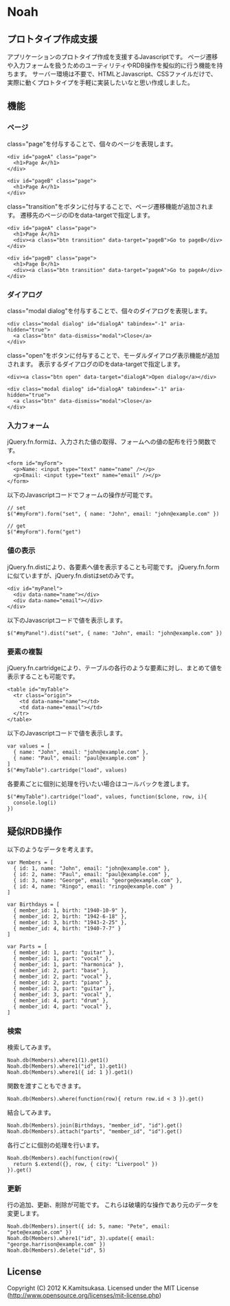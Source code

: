 # Noah
## プロトタイプ作成支援

アプリケーションのプロトタイプ作成を支援するJavascriptです。
ページ遷移や入力フォームを扱うためのユーティリティやRDB操作を擬似的に行う機能を持ちます。
サーバー環境は不要で、HTMLとJavascript、CSSファイルだけで、
実際に動くプロトタイプを手軽に実装したいなと思い作成しました。


## 機能
### ページ

class="page"を付与することで、個々のページを表現します。

    <div id="pageA" class="page">
      <h1>Page A</h1>
    </div>

    <div id="pageB" class="page">
      <h1>Page A</h1>
    </div>

class="transition"をボタンに付与することで、ページ遷移機能が追加されます。
遷移先のページのIDをdata-targetで指定します。

    <div id="pageA" class="page">
      <h1>Page A</h1>
      <div><a class="btn transition" data-target="pageB">Go to pageB</div>
    </div>

    <div id="pageB" class="page">
      <h1>Page B</h1>
      <div><a class="btn transition" data-target="pageA">Go to pageA</div>
    </div>


### ダイアログ

class="modal dialog"を付与することで、個々のダイアログを表現します。

    <div class="modal dialog" id="dialogA" tabindex="-1" aria-hidden="true">
      <a class="btn" data-dismiss="modal">Close</a>
    </div>

class="open"をボタンに付与することで、モーダルダイアログ表示機能が追加されます。
表示するダイアログのIDをdata-targetで指定します。

    <div><a class="btn open" data-target="dialogA">Open dialog</a></div>

    <div class="modal dialog" id="dialogA" tabindex="-1" aria-hidden="true">
      <a class="btn" data-dismiss="modal">Close</a>
    </div>


### 入力フォーム

jQuery.fn.formは、入力された値の取得、フォームへの値の配布を行う関数です。

    <form id="myForm">
      <p>Name: <input type="text" name="name" /></p>
      <p>Email: <input type="text" name="email" /></p>
    </form>

以下のJavascriptコードでフォームの操作が可能です。

    // set
    $("#myForm").form("set", { name: "John", email: "john@example.com" })

    // get
    $("#myForm").form("get")


### 値の表示

jQuery.fn.distにより、各要素へ値を表示することも可能です。
jQuery.fn.formに似ていますが、jQuery.fn.distはsetのみです。

    <div id="myPanel">
      <div data-name="name"></div>
      <div data-name="email"></div>
    </div>

以下のJavascriptコードで値を表示します。

    $("#myPanel").dist("set", { name: "John", email: "john@example.com" })


### 要素の複製

jQuery.fn.cartridgeにより、テーブルの各行のような要素に対し、まとめて値を表示することも可能です。

    <table id="myTable">
      <tr class="origin">
        <td data-name="name"></td>
        <td data-name="email"></td>
      </tr>
    </table>


以下のJavascriptコードで値を表示します。

    var values = [
      { name: "John", email: "john@example.com" },
      { name: "Paul", email: "paul@example.com" }
    ]
    $("#myTable").cartridge("load", values)

各要素ごとに個別に処理を行いたい場合はコールバックを渡します。

    $("#myTable").cartridge("load", values, function($clone, row, i){
      console.log(i)
    })


## 疑似RDB操作

以下のようなデータを考えます。

    var Members = [
      { id: 1, name: "John", email: "john@example.com" },
      { id: 2, name: "Paul", email: "paul@example.com" },
      { id: 3, name: "George", email: "george@example.com" },
      { id: 4, name: "Ringo", email: "ringo@example.com" }
    ]

    var Birthdays = [
      { member_id: 1, birth: "1940-10-9" },
      { member_id: 2, birth: "1942-6-18" },
      { member_id: 3, birth: "1943-2-25" },
      { member_id: 4, birth: "1940-7-7" }
    ]

    var Parts = [
      { member_id: 1, part: "guitar" },
      { member_id: 1, part: "vocal" },
      { member_id: 1, part: "harmonica" },
      { member_id: 2, part: "base" },
      { member_id: 2, part: "vocal" },
      { member_id: 2, part: "piano" },
      { member_id: 3, part: "guitar" },
      { member_id: 3, part: "vocal" },
      { member_id: 4, part: "drum" },
      { member_id: 4, part: "vocal" },
    ]


### 検索

検索してみます。

    Noah.db(Members).where1(1).get1()
    Noah.db(Members).where1("id", 1).get1()
    Noah.db(Members).where1({ id: 1 }).get1()

関数を渡すこともできます。

    Noah.db(Members).where(function(row){ return row.id < 3 }).get()

結合してみます。

    Noah.db(Members).join(Birthdays, "member_id", "id").get()
    Noah.db(Members).attach("parts", "member_id", "id").get()

各行ごとに個別の処理を行います。

    Noah.db(Members).each(function(row){
      return $.extend({}, row, { city: "Liverpool" })
    }).get()

### 更新

行の追加、更新、削除が可能です。
これらは破壊的な操作であり元のデータを変更します。

    Noah.db(Members).insert({ id: 5, name: "Pete", email: "pete@example.com" })
    Noah.db(Members).where1("id", 3).update({ email: "george.harrison@example.com" })
    Noah.db(Members).delete("id", 5)


## License

Copyright (C) 2012 K.Kamitsukasa.
Licensed under the MIT License (http://www.opensource.org/licenses/mit-license.php)

